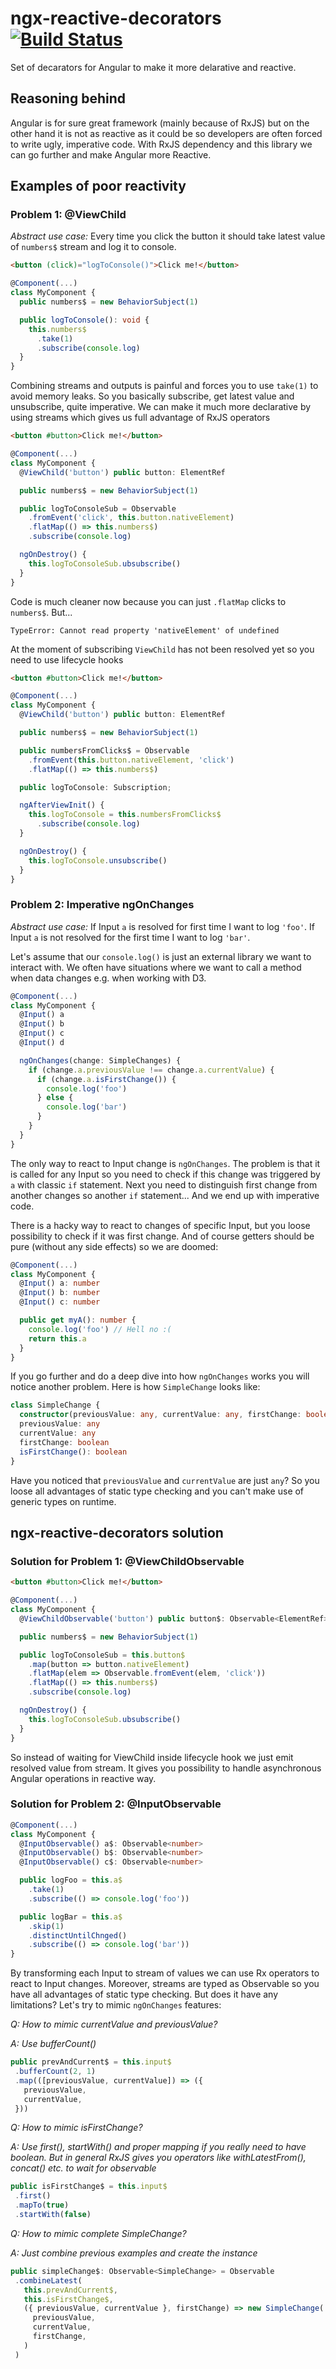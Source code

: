 # ngx-reactive-decorators [![Build Status](https://travis-ci.org/kpudlik/ngx-reactive-decorators.svg?branch=master)](https://travis-ci.org/kpudlik/ngx-reactive-decorators)
Set of decarators for Angular to make it more delarative and reactive.

## Reasoning behind

Angular is for sure great framework (mainly because of RxJS) but on the other hand it is not as reactive as it could be so developers
are often forced to write ugly, imperative code.
With RxJS dependency and this library we can go further and make Angular more Reactive.

## Examples of poor reactivity

### Problem 1: @ViewChild

*Abstract use case:*
Every time you click the button it should take latest value of `numbers$` stream and log it to console.

```html
<button (click)="logToConsole()">Click me!</button>
```
```typescript
@Component(...)
class MyComponent {
  public numbers$ = new BehaviorSubject(1)

  public logToConsole(): void {
    this.numbers$
      .take(1)
      .subscribe(console.log)
  }
}
```

Combining streams and outputs is painful and forces you to use `take(1)` to avoid memory leaks.
So you basically subscribe, get latest value and unsubscribe, quite imperative.
We can make it much more declarative by using streams which gives us full advantage of RxJS operators

```html
<button #button>Click me!</button>
```
```typescript
@Component(...)
class MyComponent {
  @ViewChild('button') public button: ElementRef

  public numbers$ = new BehaviorSubject(1)

  public logToConsoleSub = Observable
    .fromEvent('click', this.button.nativeElement)
    .flatMap(() => this.numbers$)
    .subscribe(console.log)

  ngOnDestroy() {
    this.logToConsoleSub.ubsubscribe()
  }  
}
```

Code is much cleaner now because you can just `.flatMap` clicks to `numbers$`. But...

```
TypeError: Cannot read property 'nativeElement' of undefined
```

At the moment of subscribing `ViewChild` has not been resolved yet so you need to use lifecycle hooks

```html
<button #button>Click me!</button>
```
```typescript
@Component(...)
class MyComponent {
  @ViewChild('button') public button: ElementRef

  public numbers$ = new BehaviorSubject(1)

  public numbersFromClicks$ = Observable
    .fromEvent(this.button.nativeElement, 'click')
    .flatMap(() => this.numbers$)

  public logToConsole: Subscription;

  ngAfterViewInit() {
    this.logToConsole = this.numbersFromClicks$
      .subscribe(console.log)
  }

  ngOnDestroy() {
    this.logToConsole.unsubscribe()
  }
}
```

### Problem 2: Imperative ngOnChanges

*Abstract use case:*
If Input `a` is resolved for first time I want to log `'foo'`.
If Input `a` is not resolved for the first time I want to log `'bar'`.

Let's assume that our `console.log()` is just an external library we want to interact with. We often have situations where we want to call a method when data changes e.g. when working with D3.

```typescript
@Component(...)
class MyComponent {
  @Input() a
  @Input() b
  @Input() c
  @Input() d

  ngOnChanges(change: SimpleChanges) {
    if (change.a.previousValue !== change.a.currentValue) {
      if (change.a.isFirstChange()) {
        console.log('foo')
      } else {
        console.log('bar')
      }
    }
  }
}
```

The only way to react to Input change is `ngOnChanges`.
The problem is that it is called for any Input so you need to check
if this change was triggered by `a` with classic `if` statement.
Next you need to distinguish first change from another changes so another `if` statement... And we end up with imperative code.

There is a hacky way to react to changes of specific Input, but you loose possibility to check if it was first change. And of course getters should be pure (without any side effects) so we are doomed:

```typescript
@Component(...)
class MyComponent {
  @Input() a: number
  @Input() b: number
  @Input() c: number

  public get myA(): number {
    console.log('foo') // Hell no :(
    return this.a
  }
}
```

If you go further and do a deep dive into how `ngOnChanges` works you will notice another problem. Here is how `SimpleChange` looks like:

```typescript
class SimpleChange {
  constructor(previousValue: any, currentValue: any, firstChange: boolean)
  previousValue: any
  currentValue: any
  firstChange: boolean
  isFirstChange(): boolean
}
```

Have you noticed that `previousValue` and `currentValue` are just `any`? So you loose all advantages of static type checking and you can't make use of generic types on runtime.

## ngx-reactive-decorators solution

### Solution for Problem 1: @ViewChildObservable

```html
<button #button>Click me!</button>
```
```typescript
@Component(...)
class MyComponent {
  @ViewChildObservable('button') public button$: Observable<ElementRef>

  public numbers$ = new BehaviorSubject(1)

  public logToConsoleSub = this.button$
    .map(button => button.nativeElement)
    .flatMap(elem => Observable.fromEvent(elem, 'click'))
    .flatMap(() => this.numbers$)
    .subscribe(console.log)

  ngOnDestroy() {
    this.logToConsoleSub.ubsubscribe()
  }  
}
```

So instead of waiting for ViewChild inside lifecycle hook we just emit resolved value from stream. It gives you possibility to handle asynchronous Angular operations in reactive way.

### Solution for Problem 2: @InputObservable

```typescript
@Component(...)
class MyComponent {
  @InputObservable() a$: Observable<number>
  @InputObservable() b$: Observable<number>
  @InputObservable() c$: Observable<number>

  public logFoo = this.a$
    .take(1)
    .subscribe(() => console.log('foo'))

  public logBar = this.a$
    .skip(1)
    .distinctUntilChnged()
    .subscribe(() => console.log('bar'))  
}
```

By transforming each Input to stream of values we can use Rx operators to react to Input changes. Moreover, streams are typed as Observable<number> so you have all advantages of static type checking.
But does it have any limitations? Let's try to mimic `ngOnChanges` features:

 *Q: How to mimic currentValue and previousValue?*

 *A: Use bufferCount()*

 ```typescript
public prevAndCurrent$ = this.input$
  .bufferCount(2, 1)
  .map(([previousValue, currentValue]) => ({
    previousValue,
    currentValue,
  }))
 ```
 *Q: How to mimic isFirstChange?*

 *A: Use first(), startWith() and proper mapping if you really need to have boolean. But in general RxJS gives you operators like withLatestFrom(), concat() etc. to wait for observable*

 ```typescript
public isFirstChange$ = this.input$
  .first()
  .mapTo(true)
  .startWith(false)
 ```

 *Q: How to mimic complete SimpleChange?*

 *A: Just combine previous examples and create the instance*

 ```typescript
public simpleChange$: Observable<SimpleChange> = Observable
  .combineLatest(
    this.prevAndCurrent$,
    this.isFirstChange$,
    ({ previousValue, currentValue }, firstChange) => new SimpleChange(
      previousValue,
      currentValue,
      firstChange,
    )
  )
 ```
